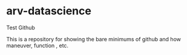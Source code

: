 # arv-datascience
Test Github

This is a repository for showing the bare minimums of github and how maneuver, function , etc.
